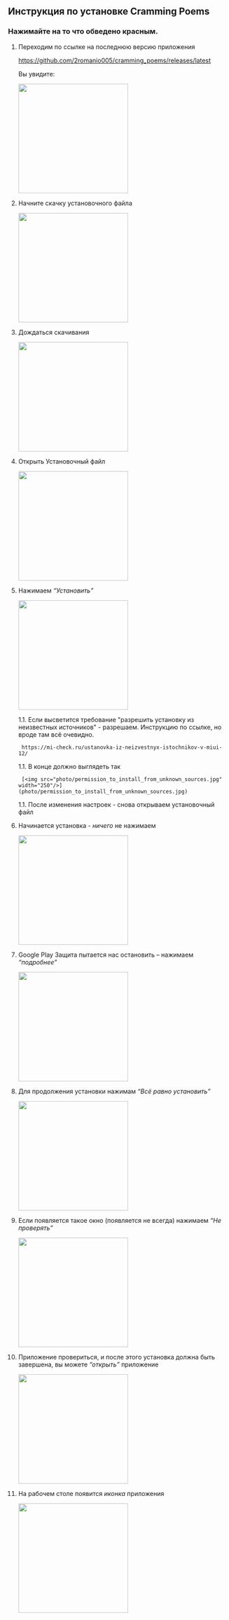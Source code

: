 ## Инструкция по установке Cramming Poems

### Нажимайте на то что обведено красным.

1. Переходим по ссылке на последнюю версию приложения

	https://github.com/2romanio005/cramming_poems/releases/latest
	
	Вы увидите:
	
	[<img src="photo/latest.jpg" width="250"/>](photo/latest.jpg)

1. Начните скачку установочного файла

	[<img src="photo/latest_start_load.jpg" width="250"/>](photo/latest_start_load.jpg)

1. Дождаться скачивания

	[<img src="photo/latest_loading.jpg" width="250"/>](photo/latest_loading.jpg)

1. Открыть Установочный файл

	[<img src="photo/run_the_installer.jpg" width="250"/>](photo/run_the_installer.jpg)

1. Нажимаем *“Установить”*

	[<img src="photo/click_install.jpg" width="250"/>](photo/click_install.jpg)

	1.1. Если высветится требование "разрешить установку из неизвестных источников" - разрешаем. Инструкцию по ссылке, но вроде там всё очевидно.

		https://mi-check.ru/ustanovka-iz-neizvestnyx-istochnikov-v-miui-12/

	1.1. В конце должно выглядеть так
			
		[<img src="photo/permission_to_install_from_unknown_sources.jpg" width="250"/>](photo/permission_to_install_from_unknown_sources.jpg)
		
	1.1. После изменения настроек - снова открываем установочный файл


1. Начинается установка - *ничего* не нажимаем

	[<img src="photo/start_of_installation.jpg" width="250"/>](photo/start_of_installation.jpg)

1. Google Play Защита пытается нас остановить – нажимаем *“подробнее”*

	[<img src="photo/GooglePlay_defence_more_detailed.jpg" width="250"/>](photo/GooglePlay_defence_more_detailed.jpg)

1. Для продолжения установки нажимам *“Всё равно установить”*

	[<img src="photo/GooglePlay_defence_install_it_anyway.jpg" width="250"/>](photo/GooglePlay_defence_install_it_anyway.jpg)

1. Если появляется такое окно (появляется не всегда) нажимаем *“Не проверять”*

	[<img src="photo/GooglePlay_defence_do_not_check.jpg" width="250"/>](photo/GooglePlay_defence_do_not_check.jpg)

1. Приложение провериться, и после этого установка должна быть завершена, вы можете *“открыть”* приложение

	[<img src="photo/open.jpg" width="250"/>](photo/open.jpg)

1. На рабочем столе появится *иконка* приложения 

	[<img src="photo/icon.jpg" width="250"/>](photo/icon.jpg)
	

